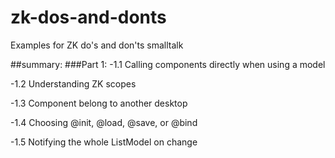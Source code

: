 # zk-dos-and-donts
Examples for ZK do's and don'ts smalltalk

##summary:
###Part 1:
-1.1 Calling components directly when using a model

-1.2 Understanding ZK scopes

-1.3 Component belong to another desktop

-1.4 Choosing @init, @load, @save, or @bind

-1.5 Notifying the whole ListModel on change